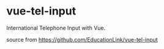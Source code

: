 # vue-tel-input
International Telephone Input with Vue.

source from https://github.com/EducationLink/vue-tel-input
